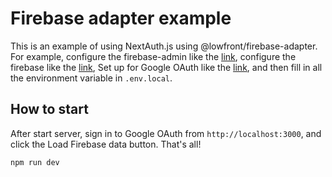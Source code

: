 # Firebase adapter example

This is an example of using NextAuth.js using @lowfront/firebase-adapter. For example, configure the firebase-admin like the [link](https://firebase.google.com/docs/admin/setup#initialize-sdk), configure the firebase like the [link](https://firebase.google.com/docs/web/learn-more#config-object), Set up for Google OAuth like the [link](https://developers.google.com/identity/protocols/oauth2/javascript-implicit-flow#creatingcred), and then fill in all the environment variable in `.env.local`.

## How to start
After start server, sign in to Google OAuth from `http://localhost:3000`, and click the Load Firebase data button. That's all!
```
npm run dev
```